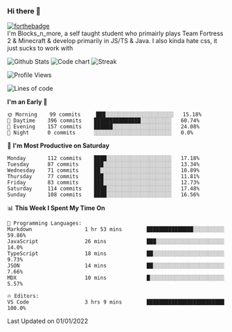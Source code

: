 ### Hi there 👋
[![forthebadge](https://forthebadge.com/images/badges/0-percent-optimized.svg)](https://forthebadge.com)<br>
I'm Blocks_n_more, a self taught student who primairly plays Team Fortress 2 & Minecraft & develop primarily in JS/TS & Java. I also kinda hate css, it just sucks to work with

![Github Stats](https://github-readme-stats.vercel.app/api?username=blocksnmore&show_icons=true&theme=dark)
![Code chart](https://github-readme-stats.vercel.app/api/top-langs/?username=blocksnmore&layout=compact&theme=dark)
![Streak](https://github-readme-streak-stats.herokuapp.com/?user=blocksnmore&theme=dark&hide_border=true)
<!--START_SECTION:waka-->
![Profile Views](http://img.shields.io/badge/Profile%20Views-0-blue)

![Lines of code](https://img.shields.io/badge/From%20Hello%20World%20I%27ve%20Written-2%20Million%20lines%20of%20code-blue)

**I'm an Early 🐤** 

```text
🌞 Morning    99 commits     ███░░░░░░░░░░░░░░░░░░░░░░   15.18% 
🌆 Daytime    396 commits    ███████████████░░░░░░░░░░   60.74% 
🌃 Evening    157 commits    ██████░░░░░░░░░░░░░░░░░░░   24.08% 
🌙 Night      0 commits      ░░░░░░░░░░░░░░░░░░░░░░░░░   0.0%

```
📅 **I'm Most Productive on Saturday** 

```text
Monday       112 commits    ████░░░░░░░░░░░░░░░░░░░░░   17.18% 
Tuesday      87 commits     ███░░░░░░░░░░░░░░░░░░░░░░   13.34% 
Wednesday    71 commits     ██░░░░░░░░░░░░░░░░░░░░░░░   10.89% 
Thursday     77 commits     ███░░░░░░░░░░░░░░░░░░░░░░   11.81% 
Friday       83 commits     ███░░░░░░░░░░░░░░░░░░░░░░   12.73% 
Saturday     114 commits    ████░░░░░░░░░░░░░░░░░░░░░   17.48% 
Sunday       108 commits    ████░░░░░░░░░░░░░░░░░░░░░   16.56%

```


📊 **This Week I Spent My Time On** 

```text
💬 Programming Languages: 
Markdown                 1 hr 53 mins        ███████████████░░░░░░░░░░   59.86% 
JavaScript               26 mins             ███░░░░░░░░░░░░░░░░░░░░░░   14.0% 
TypeScript               18 mins             ██░░░░░░░░░░░░░░░░░░░░░░░   9.73% 
JSON                     14 mins             ██░░░░░░░░░░░░░░░░░░░░░░░   7.66% 
MDX                      10 mins             █░░░░░░░░░░░░░░░░░░░░░░░░   5.57%

🔥 Editors: 
VS Code                  3 hrs 9 mins        █████████████████████████   100.0%

```


 Last Updated on 01/01/2022
<!--END_SECTION:waka-->
